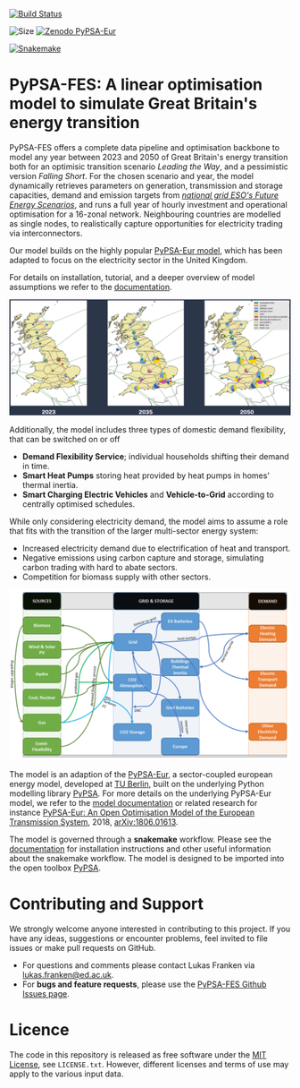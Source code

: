 
[comment]: # (PyPSA README)

<!--
SPDX-FileCopyrightText: 2017-2023 The PyPSA-Eur Authors
SPDX-License-Identifier: CC-BY-4.0
-->

<!--![GitHub release (latest by date including pre-releases)](https://img.shields.io/github/v/release/pypsa/pypsa-eur?include_prereleases)
-->
[![Build Status](https://github.com/pypsa/pypsa-eur/actions/workflows/ci.yaml/badge.svg)](https://github.com/PyPSA/pypsa-eur/actions)
<!--[![Documentation](https://readthedocs.org/projects/pypsa-eur/badge/?version=latest)](https://pypsa-eur.readthedocs.io/en/latest/?badge=latest)-->
![Size](https://img.shields.io/github/repo-size/centrefornetzero/PyPSA-eur)
[![Zenodo PyPSA-Eur](https://zenodo.org/badge/DOI/10.5281/zenodo.3520874.svg)](https://doi.org/10.5281/zenodo.3520874)
<!--[![Zenodo PyPSA-Eur-Sec](https://zenodo.org/badge/DOI/10.5281/zenodo.3938042.svg)](https://doi.org/10.5281/zenodo.3938042)-->
[![Snakemake](https://img.shields.io/badge/snakemake-≥5.0.0-brightgreen.svg?style=flat)](https://snakemake.readthedocs.io)
<!--[![REUSE status](https://api.reuse.software/badge/github.com/pypsa/pypsa-eur)](https://api.reuse.software/info/github.com/pypsa/pypsa-eur)-->
<!--[![Stack Exchange questions](https://img.shields.io/stackexchange/stackoverflow/t/pypsa)](https://stackoverflow.com/questions/tagged/pypsa).-->

# PyPSA-FES: A linear optimisation model to simulate Great Britain's energy transition

PyPSA-FES offers a complete data pipeline and optimisation backbone to model any year between 2023 and 2050 of Great Britain's energy transition both for an optimisic transition scenario _Leading the Way_, and a pessimistic version _Falling Short_. For the chosen scenario and year, the model dynamically retrieves parameters on generation, transmission and storage capacities, demand and emission targets from [_national grid ESO's Future Energy Scenarios_](https://www.nationalgrideso.com/future-energy/future-energy-scenarios), and runs a full year of hourly investment and operational optimisation for a 16-zonal network. Neighbouring countries are modelled as single nodes, to realistically capture opportunities for electricity trading via interconnectors.

Our model builds on the highly popular [PyPSA-Eur model](github.com/pypsa/pypsa-eur), which has been adapted to focus on the electricity sector in the United Kingdom.

For details on installation, tutorial, and a deeper overview of model assumptions we refer to the [documentation](https://pypsa-eur.readthedocs.io/en/latest/).

![PyPSA-Eur Grid Model](doc/img/fes_capacity_expansion.png)

Additionally, the model includes three types of domestic demand flexibility, that can be switched on or off
- **Demand Flexibility Service**; individual households shifting their demand in time.
- **Smart Heat Pumps** storing heat provided by heat pumps in homes' thermal inertia.
- **Smart Charging Electric Vehicles** and **Vehicle-to-Grid** according to centrally optimised schedules.

While only considering electricity demand, the model aims to assume a role that fits with the transition of the larger multi-sector energy system:

- Increased electricity demand due to electrification of heat and transport.
- Negative emissions using carbon capture and storage, simulating carbon trading with hard to abate sectors.
- Competition for biomass supply with other sectors.

![Energy Flows Modelled in PyPSA-FES](doc/img/pypsa_fes_flowchart.PNG)

The model is an adaption of the [PyPSA-Eur](github.com/pypsa/pypsa-eur), a sector-coupled european energy model, developed at [TU Berlin](https://www.tu.berlin/en/ensys), built on the underlying Python modelling library [PyPSA](github.com/pypsa/pypsa). For more details on the underlying PyPSA-Eur model, we refer to the [model documentation](https://pypsa-eur.readthedocs.io) or related research for instance [PyPSA-Eur: An Open Optimisation Model of the European Transmission System](https://arxiv.org/abs/1806.01613), 2018, [arXiv:1806.01613](https://arxiv.org/abs/1806.01613). 

The model is governed through a __snakemake__ workflow.  Please see the [documentation](https://pypsa-eur.readthedocs.io/) for installation instructions and other useful information about the snakemake workflow. The model is designed to be imported into the open toolbox [PyPSA](https://github.com/PyPSA/PyPSA).


# Contributing and Support
We strongly welcome anyone interested in contributing to this project. If you have any ideas, suggestions or encounter problems, feel invited to file issues or make pull requests on GitHub.
-   For questions and comments please contact Lukas Franken via <lukas.franken@ed.ac.uk>.
-   For **bugs and feature requests**, please use the [PyPSA-FES Github Issues page](https://github.com/centrefornetzero/pypsa-fes/issues).

# Licence

The code in this repository is released as free software under the [MIT License](https://opensource.org/licenses/MIT), see `LICENSE.txt`.  However, different licenses and terms of use may apply to the various input data.